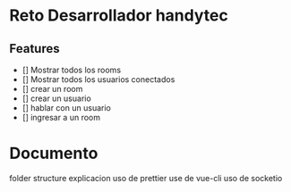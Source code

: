 # Reto Desarrollador handytec

## Features

- [] Mostrar todos los rooms
- [] Mostrar todos los usuarios conectados
- [] crear un room
- [] crear un usuario
- [] hablar con un usuario
- [] ingresar a un room

# Documento
folder structure explicacion
uso de prettier
use de vue-cli
uso de socketio

<!-- https://www.codereadability.com/automated-code-formatting-with-prettier/ -->

